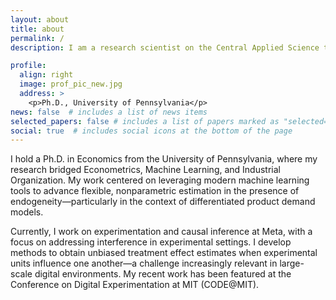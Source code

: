 ```yaml
---
layout: about
title: about
permalink: /
description: I am a research scientist on the Central Applied Science team at Meta. 

profile:
  align: right
  image: prof_pic_new.jpg
  address: >
    <p>Ph.D., University of Pennsylvania</p>
news: false  # includes a list of news items
selected_papers: false # includes a list of papers marked as "selected={true}"
social: true  # includes social icons at the bottom of the page
---
```


<!-- My research interests lie at the intersection of economics, machine learning, and computer science. My recent projects are focused on bringing new insights from machine learning algorithms to analysis of structural economic objects in endogenous settings.  -->

I hold a Ph.D. in Economics from the University of Pennsylvania, where my research bridged Econometrics, Machine Learning, and Industrial Organization. My work centered on leveraging modern machine learning tools to advance flexible, nonparametric estimation in the presence of endogeneity—particularly in the context of differentiated product demand models.

Currently, I work on experimentation and causal inference at Meta, with a focus on addressing interference in experimental settings. I develop methods to obtain unbiased treatment effect estimates when experimental units influence one another—a challenge increasingly relevant in large-scale digital environments. My recent work has been featured at the Conference on Digital Experimentation at MIT (CODE@MIT).

<!-- Write your biography here. Tell the world about yourself. Link to your favorite [subreddit](http://reddit.com){:target="\_blank"}. You can put a picture in, too. The code is already in, just name your picture `prof_pic.jpg` and put it in the `img/` folder.

Put your address / P.O. box / other info right below your picture. You can also disable any these elements by editing `profile` property of the YAML header of your `_pages/about.md`. Edit `_bibliography/papers.bib` and Jekyll will render your [publications page](/al-folio/publications/) automatically.

Link to your social media connections, too. This theme is set up to use [Font Awesome icons](http://fortawesome.github.io/Font-Awesome/){:target="\_blank"} and [Academicons](https://jpswalsh.github.io/academicons/){:target="\_blank"}, like the ones below. Add your Facebook, Twitter, LinkedIn, Google Scholar, or just disable all of them. -->
